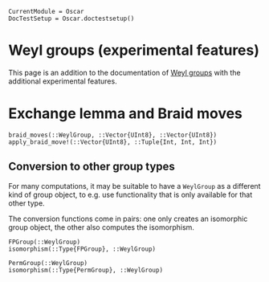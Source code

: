 ```@meta
CurrentModule = Oscar
DocTestSetup = Oscar.doctestsetup()
```

# Weyl groups (experimental features)

This page is an addition to the documentation of [Weyl groups](@ref) with the additional experimental features.

# Exchange lemma and Braid moves

```@docs
braid_moves(::WeylGroup, ::Vector{UInt8}, ::Vector{UInt8})
apply_braid_move!(::Vector{UInt8}, ::Tuple{Int, Int, Int})
```

## Conversion to other group types

For many computations, it may be suitable to have a `WeylGroup` as a different kind of group object, to e.g. use functionality that is only available for that other type.

The conversion functions come in pairs: one only creates an isomorphic group object, the other also computes the isomorphism.

```@docs
FPGroup(::WeylGroup)
isomorphism(::Type{FPGroup}, ::WeylGroup)
```

```@docs
PermGroup(::WeylGroup)
isomorphism(::Type{PermGroup}, ::WeylGroup)
```
